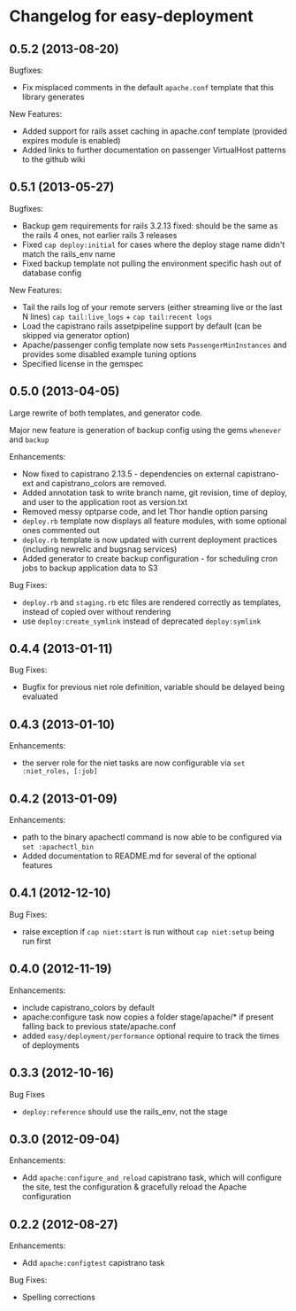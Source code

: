 # Changelog for easy-deployment

## 0.5.2 (2013-08-20)

Bugfixes:

* Fix misplaced comments in the default `apache.conf` template that this library generates

New Features:

* Added support for rails asset caching in apache.conf template (provided expires module is enabled)
* Added links to further documentation on passenger VirtualHost patterns to the github wiki

## 0.5.1 (2013-05-27)

Bugfixes:

* Backup gem requirements for rails 3.2.13 fixed: should be the same as the rails 4 ones, not earlier rails 3 releases
* Fixed `cap deploy:initial` for cases where the deploy stage name didn't match the rails_env name
* Fixed backup template not pulling the environment specific hash out of database config

New Features:

* Tail the rails log of your remote servers (either streaming live or the last N lines) `cap tail:live_logs` + `cap tail:recent logs`
* Load the capistrano rails assetpipeline support by default (can be skipped via generator option)
* Apache/passenger config template now sets `PassengerMinInstances` and provides some disabled example tuning options
* Specified license in the gemspec

## 0.5.0 (2013-04-05)

Large rewrite of both templates, and generator code.

Major new feature is generation of backup config using the gems `whenever` and `backup`

Enhancements:

* Now fixed to capistrano 2.13.5 - dependencies on external capistrano-ext and capistrano_colors are removed.
* Added annotation task to write branch name, git revision, time of deploy, and user to the application root as version.txt
* Removed messy optparse code, and let Thor handle option parsing
* `deploy.rb` template now displays all feature modules, with some optional ones commented out
* `deploy.rb` template is now updated with current deployment practices (including newrelic and bugsnag services)
* Added generator to create backup configuration - for scheduling cron jobs to backup application data to S3

Bug Fixes:

* `deploy.rb` and `staging.rb` etc files are rendered correctly as templates, instead of copied over without rendering
* use `deploy:create_symlink` instead of deprecated `deploy:symlink`

## 0.4.4 (2013-01-11)

Bug Fixes:

* Bugfix for previous niet role definition, variable should be delayed being evaluated

## 0.4.3 (2013-01-10)

Enhancements:

* the server role for the niet tasks are now configurable via `set :niet_roles, [:job]`

## 0.4.2 (2013-01-09)

Enhancements:

* path to the binary apachectl command is now able to be configured via `set :apachectl_bin`
* Added documentation to README.md for several of the optional features

## 0.4.1 (2012-12-10)

Bug Fixes:

* raise exception if `cap niet:start` is run without `cap niet:setup` being run first

## 0.4.0 (2012-11-19)

Enhancements:

* include capistrano_colors by default
* apache:configure task now copies a folder stage/apache/* if present falling back to previous state/apache.conf
* added `easy/deployment/performance` optional require to track the times of deployments

## 0.3.3 (2012-10-16)

Bug Fixes

* `deploy:reference` should use the rails_env, not the stage

## 0.3.0 (2012-09-04)

Enhancements:

* Add `apache:configure_and_reload` capistrano task, which will configure the site, test the configuration & gracefully reload the Apache configuration

## 0.2.2 (2012-08-27)

Enhancements:

* Add `apache:configtest` capistrano task

Bug Fixes:

* Spelling corrections
